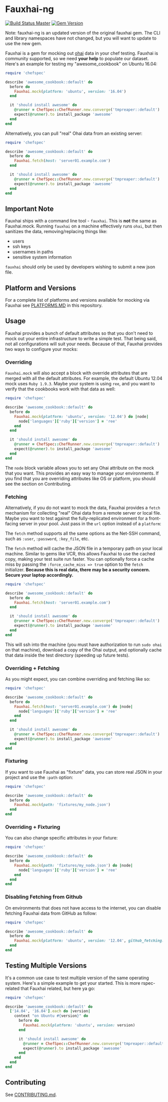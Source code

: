 # Fauxhai-ng

[![Build Status Master](https://travis-ci.org/chefspec/fauxhai.svg?branch=master)](https://travis-ci.org/chefspec/fauxhai) [![Gem Version](https://badge.fury.io/rb/fauxhai.svg)](https://badge.fury.io/rb/fauxhai)

Note: fauxhai-ng is an updated version of the original fauxhai gem. The CLI and library namespaces have not changed, but you will want to update to use the new gem.

Fauxhai is a gem for mocking out [ohai](https://github.com/chef/ohai) data in your chef testing. Fauxhai is community supported, so we need **your help** to populate our dataset. Here's an example for testing my "awesome_cookbook" on Ubuntu 16.04:

```ruby
require 'chefspec'

describe 'awesome_cookbook::default' do
  before do
    Fauxhai.mock(platform: 'ubuntu', version: '16.04')
  end

  it 'should install awesome' do
    @runner = ChefSpec::ChefRunner.new.converge('tmpreaper::default')
    expect(@runner).to install_package 'awesome'
  end
end
```

Alternatively, you can pull "real" Ohai data from an existing server:

```ruby
require 'chefspec'

describe 'awesome_cookbook::default' do
  before do
    Fauxhai.fetch(host: 'server01.example.com')
  end

  it 'should install awesome' do
    @runner = ChefSpec::ChefRunner.new.converge('tmpreaper::default')
    expect(@runner).to install_package 'awesome'
  end
end
```

## Important Note

Fauxhai ships with a command line tool - `fauxhai`. This is **not** the same as Fauxhai.mock. Running `fauxhai` on a machine effectively runs `ohai`, but then sanitizes the data, removing/replacing things like:

- users
- ssh keys
- usernames in paths
- sensitive system information

`fauxhai` should only be used by developers wishing to submit a new json file.

## Platform and Versions

For a complete list of platforms and versions available for mocking via Fauxhai see [PLATFORMS.MD](https://github.com/chefspec/fauxhai/blob/master/PLATFORMS.md) in this repository.

## Usage

Fauxhai provides a bunch of default attributes so that you don't need to mock out your entire infrastructure to write a simple test. That being said, not all configurations will suit your needs. Because of that, Fauxhai provides two ways to configure your mocks:

### Overriding

`Fauxhai.mock` will also accept a block with override attributes that are merged with all the default attributes. For example, the default Ubuntu 12.04 mock uses `Ruby 1.9.3`. Maybe your system is using `ree`, and you want to verify that the cookbooks work with that data as well:

```ruby
require 'chefspec'

describe 'awesome_cookbook::default' do
  before do
    Fauxhai.mock(platform: 'ubuntu', version: '12.04') do |node|
      node['languages']['ruby']['version'] = 'ree'
    end
  end

  it 'should install awesome' do
    @runner = ChefSpec::ChefRunner.new.converge('tmpreaper::default')
    expect(@runner).to install_package 'awesome'
  end
end
```

The `node` block variable allows you to set any Ohai attribute on the mock that you want. This provides an easy way to manage your environments. If you find that you are overriding attributes like OS or platform, you should see the section on Contributing.

### Fetching

Alternatively, if you do not want to mock the data, Fauxhai provides a `fetch` mechanism for collecting "real" Ohai data from a remote server or local file. Maybe you want to test against the fully-replicated environment for a front-facing server in your pool. Just pass in the `url` option instead of a `platform`:

The `fetch` method supports all the same options as the Net-SSH command, such as `:user`, `:password`, `:key_file`, etc.

The `fetch` method will cache the JSON file in a temporary path on your local machine. Similar to gems like VCR, this allows Fauxhai to use the cached copy, making your test suite run faster. You can optionally force a cache miss by passing the `:force_cache_miss => true` option to the `fetch` initializer. **Because this is real data, there may be a security concern. Secure your laptop accordingly.**

```ruby
require 'chefspec'

describe 'awesome_cookbook::default' do
  before do
    Fauxhai.fetch(host: 'server01.example.com')
  end

  it 'should install awesome' do
    @runner = ChefSpec::ChefRunner.new.converge('tmpreaper::default')
    expect(@runner).to install_package 'awesome'
  end
end
```

This will ssh into the machine (you must have authorization to run `sudo ohai` on that machine), download a copy of the Ohai output, and optionally cache that data inside the test directory (speeding up future tests).

### Overriding + Fetching

As you might expect, you can combine overriding and fetching like so:

```ruby
require 'chefspec'

describe 'awesome_cookbook::default' do
  before do
    Fauxhai.fetch(host: 'server01.example.com') do |node|
      node['languages']['ruby']['version'] = 'ree'
    end
  end

  it 'should install awesome' do
    @runner = ChefSpec::ChefRunner.new.converge('tmpreaper::default')
    expect(@runner).to install_package 'awesome'
  end
end
```

### Fixturing

If you want to use Fauxhai as "fixture" data, you can store real JSON in your project and use the `:path` option:

```ruby
require 'chefspec'

describe 'awesome_cookbook::default' do
  before do
    Fauxhai.mock(path: 'fixtures/my_node.json')
  end
end
```

### Overriding + Fixturing

You can also change specific attributes in your fixture:

```ruby
require 'chefspec'

describe 'awesome_cookbook::default' do
  before do
    Fauxhai.mock(path: 'fixtures/my_node.json') do |node|
      node['languages']['ruby']['version'] = 'ree'
    end
  end
end
```

### Disabling Fetching from Github

On environments that does not have access to the internet, you can disable fetching Fauxhai data from GitHub as follow:

```ruby
require 'chefspec'

describe 'awesome_cookbook::default' do
  before do
    Fauxhai.mock(platform: 'ubuntu', version: '12.04', github_fetching: false)
  end
end
```

## Testing Multiple Versions

It's a common use case to test multiple version of the same operating system. Here's a simple example to get your started. This is more rspec-related that Fauxhai related, but here ya go:

```ruby
require 'chefspec'

describe 'awesome_cookbook::default' do
  ['14.04', '16.04'].each do |version|
    context "on Ubuntu #{version}" do
      before do
        Fauxhai.mock(platform: 'ubuntu', version: version)
      end

      it 'should install awesome' do
        @runner = ChefSpec::ChefRunner.new.converge('tmpreaper::default')
        expect(@runner).to install_package 'awesome'
      end
    end
  end
end
```

## Contributing

See [CONTRIBUTING.md](https://github.com/chefspec/fauxhai/blob/master/CONTRIBUTING.md).
